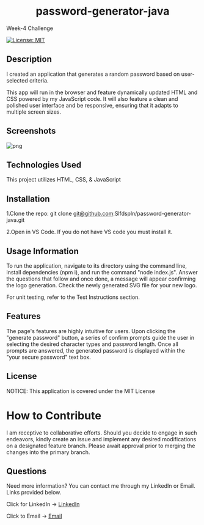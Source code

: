 ## <h1 align="center">password-generator-java</h1>
Week-4 Challenge

[![License: MIT](https://img.shields.io/badge/License-MIT-yellow.svg)](https://opensource.org/licenses/MIT)


##  Description 
I created an application that generates a random password based on user-selected criteria.

This app will run in the browser and feature dynamically updated HTML and CSS powered by my JavaScript code. 
 It will also feature a clean and polished user interface and be responsive, ensuring that it adapts to multiple screen sizes.

## Screenshots 

![png](https://user-images.githubusercontent.com/121422214/226147433-8c36b61a-13e2-4f24-a8cf-38fa9999f2f3.jpeg)


## Technologies Used

This project utilizes HTML, CSS, & JavaScript

## Installation

1.Clone the repo: git clone git@github.com:Slfdspln/password-generator-java.git

2.Open in VS Code. If you do not have VS code you must install it.

## Usage Information

To run the application, navigate to its directory using the command line, install dependencies (npm i), and run the command "node index.js". Answer the questions that follow and once done, a message will appear confirming the logo generation. Check the newly generated SVG file for your new logo.

For unit testing, refer to the Test Instructions section.

## Features

The page's features are highly intuitive for users. Upon clicking the "generate password" button, a series of confirm prompts guide the user in selecting the desired character types and password length. Once all prompts are answered, the generated password is displayed within the "your secure password" text box.

## License

NOTICE: This application is covered under the MIT License

# How to Contribute 

I am receptive to collaborative efforts. Should you decide to engage in such endeavors, kindly create an issue and implement any desired modifications on a designated feature branch. Please await approval prior to merging the changes into the primary branch.

## Questions

Need more information? You can contact me through my LinkedIn or Email. Links provided below.

Click for LinkedIn -> [LinkedIn](mailto:inaliaashanti@gmail.com?subject=[Email]%20Source%20Han%20Sans)

Click to Email -> [Email](https://www.google.com)

